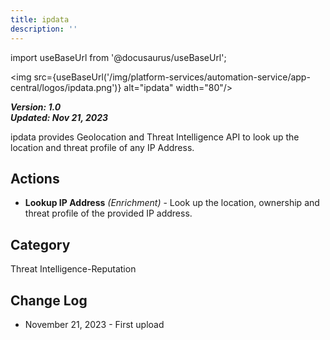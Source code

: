 ```yaml
---
title: ipdata
description: ''
---
```

import useBaseUrl from '@docusaurus/useBaseUrl';

<img src={useBaseUrl('/img/platform-services/automation-service/app-central/logos/ipdata.png')} alt="ipdata" width="80"/>

***Version: 1.0  
Updated: Nov 21, 2023***

ipdata provides Geolocation and Threat Intelligence API to look up the location and threat profile of any IP Address.

## Actions

* **Lookup IP Address** *(Enrichment)* - Look up the location, ownership and threat profile of the provided IP address.

## Category

Threat Intelligence-Reputation

## Change Log

* November 21, 2023 - First upload
